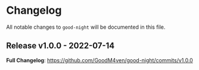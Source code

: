 # Changelog

All notable changes to `good-night` will be documented in this file.

## Release v1.0.0 - 2022-07-14

**Full Changelog**: https://github.com/GoodM4ven/good-night/commits/v1.0.0

